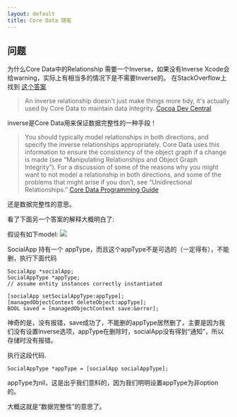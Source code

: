 ```yaml
---
layout: default
title: Core Data 随笔
---
```


## 问题

为什么Core Data中的Relationship 需要一个Inverse，如果没有Inverse Xcode会给warning，实际上有相当多的情况下是不需要Inverse的。
在StackOverflow上找到 [这个答案](http://stackoverflow.com/questions/764125/does-every-core-data-relationship-have-to-have-an-inverse)


>An inverse relationship doesn't just make things more tidy, it's actually used by Core Data to maintain data integrity.
[Cocoa Dev Central](http://cocoadevcentral.com/articles/000085.php)


inverse是Core Data用来保证数据完整性的一种手段！


>You should typically model relationships in both directions, and specify the inverse relationships appropriately. Core Data uses this information to ensure the consistency of the object graph if a change is made (see “Manipulating Relationships and Object Graph Integrity”). For a discussion of some of the reasons why you might want to not model a relationship in both directions, and some of the problems that might arise if you don’t, see “Unidirectional Relationships.”
[Core Data Programming Guide](https://developer.apple.com/library/mac/documentation/Cocoa/Conceptual/CoreData/Articles/cdRelationships.html)


还是数据完整性的意思。

看了下面另一个答案的解释大概明白了:

假设有如下model:
![](http://i.stack.imgur.com/sJz2x.png)

SocialApp 持有一个 appType，而且这个appType不是可选的（一定得有），不能删，执行下面代码

```objc
SocialApp *socialApp;
SocialAppType *appType;
// assume entity instances correctly instantiated

[socialApp setSocialAppType:appType];
[managedObjectContext deleteObject:appType];
BOOL saved = [managedObjectContext save:&error];
```

神奇的是，没有报错，save成功了，不能删的appType居然删了，主要是因为我们没有设置Inverse选项，appType在删除时，socialApp没有得到“通知”，所以存储时没有报错。

执行这段代码.

```objc
SocialAppType *appType = [socialApp socialAppType];
```
appType为nil，这是出乎我们意料的，因为我们明明设置appType为非option的。

大概这就是“数据完整性”的意思了。



